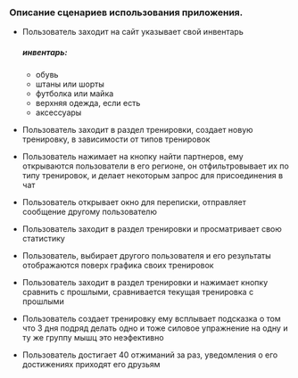 ### Описание сценариев использования приложения. 

- Пользователь заходит на сайт указывает свой инвентарь
  ##### инвентарь:
  - обувь
  - штаны или шорты
  - футболка или майка
  - верхняя одежда, если есть
  - аксессуары
    
- Пользователь заходит в раздел тренировки, создает новую тренировку, 
в зависимости от типов тренировок
- Пользователь нажимает на кнопку найти партнеров, ему открываются пользователи в его регионе, 
он отфильтровывает их по типу тренировок, и делает некоторым запрос для присоединения в чат 
- Пользователь открывает окно для переписки, отправляет сообщение другому пользователю 
- Пользователь заходит в раздел тренировки и просматривает свою статистику
- Пользователь, выбирает другого пользователя и его результаты отображаются поверх графика своих тренировок
- Пользователь заходит в раздел тренировки и нажимает кнопку сравнить с прошлыми, сравнивается текущая тренировка с прошлыми  
- Пользователь создает тренировку ему всплывает подсказка о том что 3 дня подряд делать одно и тоже силовое упражнение на одну и ту же группу мышц это неэфективно
- Пользователь достигает 40 отжиманий за раз, уведомления о его достижениях приходят его друзьям